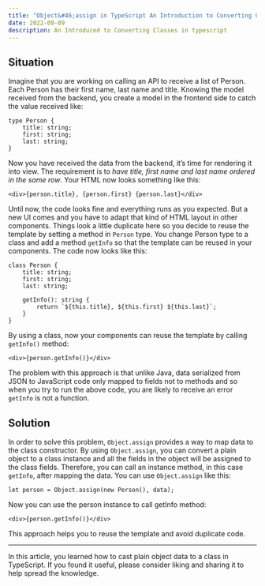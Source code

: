 ```yaml
---
title: "Object&#46;assign in TypeScript An Introduction to Converting Classes"
date: 2022-09-09
description: An Introduced to Converting Classes in typescript
---
```


## Situation
Imagine that you are working on calling an API to receive a list of Person. Each Person has their first name, last name and title. Knowing the model received from the backend, you create a model in the frontend side to catch the value received like:
```
type Person {
	title: string;
	first: string;
	last: string;
}
```

Now you have received the data from the backend, it’s time for rendering it into view. The requirement is to _have title, first name and last name ordered in the same row_. Your HTML now looks something like this:

```
<div>{person.title}, {person.first} {person.last}</div>
```

Until now, the code looks fine and everything runs as you expected. But a new UI comes and you have to adapt that kind of HTML layout in other components. Things look a little duplicate here so you decide to reuse the template by setting a method in `Person` type. You change Person type to a class and add a method `getInfo` so that the template can be reused in your components. The code now looks like this:

```
class Person {
	title: string;
	first: string;
	last: string;

	getInfo(): string {
		return `${this.title}, ${this.first} ${this.last}`;
	}
}
```

By using a class, now your components can reuse the template by calling `getInfo()` method:

```
<div>{person.getInfo()}</div>
```

The problem with this approach is that unlike Java, data serialized from JSON to JavaScript code only mapped to fields not to methods and so when you try to run the above code, you are likely to receive an error `getInfo` is not a function.

## Solution
In order to solve this problem, `Object.assign` provides a way to map data to the class constructor. By using `Object.assign`, you can convert a plain object to a class instance and all the fields in the object will be assigned to the class fields. Therefore, you can call an instance method, in this case `getInfo`, after mapping the data. You can use `Object.assign` like this:

```
let person = Object.assign(new Person(), data);
```

Now you can use the person instance to call getInfo method:

```
<div>{person.getInfo()}</div>
```

This approach helps you to reuse the template and avoid duplicate code.

---
In this article, you learned how to cast plain object data to a class in TypeScript. If you found it useful, please consider liking and sharing it to help spread the knowledge.
